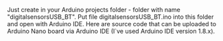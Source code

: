 Just create in your Arduino projects folder - folder with name "digitalsensorsUSB_BT". Put file digitalsensorsUSB_BT.ino into this folder and open with Arduino IDE. 
Here are source code that can be uploaded to Arduino Nano board via Arduino IDE (I`ve used Arduino IDE version 1.8.x). 
